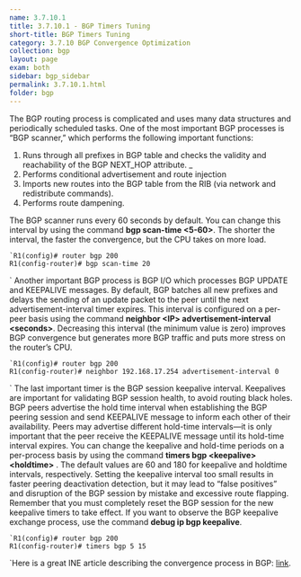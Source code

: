 ```yaml
---
name: 3.7.10.1
title: 3.7.10.1 - BGP Timers Tuning
short-title: BGP Timers Tuning
category: 3.7.10 BGP Convergence Optimization
collection: bgp
layout: page
exam: both
sidebar: bgp_sidebar
permalink: 3.7.10.1.html
folder: bgp
---
```

The BGP routing process is complicated and uses many data structures and periodically scheduled tasks. One of the most important BGP processes is “BGP scanner,” which performs the following important functions: 
1. Runs through all prefixes in BGP table and checks the validity and reachability of the BGP NEXT_HOP attribute. _
2. Performs conditional advertisement and route injection
3. Imports new routes into the BGP table from the RIB (via network and redistribute commands).
4. Performs route dampening.

The BGP scanner runs every 60 seconds by default. You can change this interval by using the command **bgp scan-time \<5-60\>**. The shorter the interval, the faster the convergence, but the CPU takes on more load.
```
`R1(config)# router bgp 200
R1(config-router)# bgp scan-time 20
```
`
Another important BGP process is BGP I/O which processes BGP UPDATE and KEEPALIVE messages. By default, BGP batches all new prefixes and delays the sending of an update packet to the peer until the next advertisement-interval timer expires. This interval is configured on a per-peer basis using the command **neighbor \<IP\> advertisement-interval \<seconds\>**. Decreasing this interval (the minimum value is zero) improves BGP convergence but generates more BGP traffic and puts more stress on the router’s CPU.
```
`R1(config)# router bgp 200
R1(config-router)# neighbor 192.168.17.254 advertisement-interval 0
```
`
The last important timer is the BGP session keepalive interval. Keepalives are important for validating BGP session health, to avoid routing black holes. BGP peers advertise the hold time interval when establishing the BGP peering session and send KEEPALIVE message to inform each other of their availability. Peers may advertise different hold-time intervals—it is only important that the peer receive the KEEPALIVE message until its hold-time interval expires. You can change the keepalive and hold-time periods on a per-process basis by using the command **timers bgp \<keepalive\> \<holdtime\>** . The default values are 60 and 180 for keepalive and holdtime intervals, respectively. Setting the keepalive interval too small results in faster peering deactivation detection, but it may lead to “false positives” and disruption of the BGP session by mistake and excessive route flapping. Remember that you must completely reset the BGP session for the new keepalive timers to take effect. If you want to observe the BGP keepalive exchange process, use the command **debug ip bgp keepalive**. 
```
`R1(config)# router bgp 200
R1(config-router)# timers bgp 5 15
```
`Here is a great INE article describing the convergence process in BGP: [link][1].

[1]:	http://blog.ine.com/2010/11/22/understanding-bgp-convergence/
